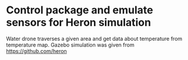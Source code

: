 # Control package and emulate sensors for Heron simulation
Water drone traverses a given area and get data about temperature from temperature map.
Gazebo simulation was given from https://github.com/heron
